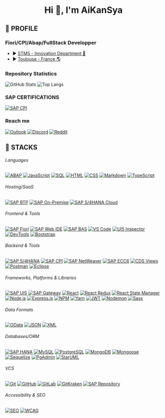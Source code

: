 <h1 align="center">Hi 👋, I'm AiKanSya</h1>

## :diamond_shape_with_a_dot_inside: PROFILE

### Fiori/CPI/Abap/FullStack Developper

- :arrow_forward: [STMS - Innovation Department :blue_heart:](https://www.stms.fr/)
- :arrow_forward: [Toulouse - France :earth_americas:](https://www.google.fr/maps/place/STMS+Toulouse/@43.6001741,1.441334,818m/data=!3m2!1e3!4b1!4m6!3m5!1s0x12aebc8268738173:0x2da64e4c1e134d15!8m2!3d43.6001702!4d1.4439089!16s%2Fg%2F1tcx3kx7?entry=ttu&g_ep=EgoyMDI1MDExNS4wIKXMDSoASAFQAw%3D%3D)

### Repository Statistics

<div>
    <picture>
        <source srcset="https://github-readme-stats.vercel.app/api?username=AiKanSya&show_icons=true&theme=tokyonight&rank_icon=github&line_height=28" media="(prefers-color-scheme: dark)" />
        <img src="https://github-readme-stats.vercel.app/api?username=AiKanSya&show_icons=true&theme=tokyonight&rank_icon=github" alt="GitHub Stats" />
    </picture>
    <img src="https://github-readme-stats.vercel.app/api/top-langs/?username=AiKanSya&theme=tokyonight&layout=donut" alt="Top Langs" />
</div>

### SAP CERTIFICATIONS

[![SAP CPI](https://img.shields.io/badge/SAP%20CPI-003B57?style=for-the-badge&logo=sap&logoColor=white)](https://learning.sap.com/learning-journeys/developing-with-sap-integration-suite)

### Reach me

[![Outlook](https://img.shields.io/badge/Outlook-%23007A33.svg?logo=microsoft-outlook&logoColor=white)](mailto:frederic.giustini@stms.fr)
[![Discord](https://img.shields.io/badge/Discord-%237289DA.svg?logo=discord&logoColor=white)](https://discord.gg/AiKanSya)
[![Reddit](https://img.shields.io/badge/Reddit-%23FF4500.svg?logo=Reddit&logoColor=white)](https://reddit.com/user/AiKanSya)

## :diamond_shape_with_a_dot_inside: STACKS

###### Languages

[![ABAP](https://img.shields.io/badge/SAP%20ABAP-003B57?style=for-the-badge&logo=sap&logoColor=white)](https://www.sap.com/products/abap.html)
[![JavaScript](https://img.shields.io/badge/JavaScript-003B57?style=for-the-badge&logo=javascript&logoColor=white)](https://developer.mozilla.org/en-US/docs/Web/JavaScript)
[![SQL](https://img.shields.io/badge/SQL-003B57?style=for-the-badge&logo=sql&logoColor=white)](https://www.sql.org/)
[![HTML](https://img.shields.io/badge/HTML-003B57?style=for-the-badge&logo=html5&logoColor=white)](https://developer.mozilla.org/en-US/docs/Web/HTML)
[![CSS](https://img.shields.io/badge/CSS-003B57?style=for-the-badge&logo=css3&logoColor=white)](https://developer.mozilla.org/en-US/docs/Web/CSS)
[![Markdown](https://img.shields.io/badge/Markdown-003B57?style=for-the-badge&logo=markdown&logoColor=white)](https://www.markdownguide.org/)
[![TypeScript](https://img.shields.io/badge/TypeScript-003B57?style=for-the-badge&logo=typescript&logoColor=white)](https://www.typescriptlang.org/)

###### Hosting/SaaS

[![SAP BTP](https://img.shields.io/badge/SAP%20BTP-003B57?style=for-the-badge&logo=sap&logoColor=white)](https://www.sap.com/products/business-technology-platform.html)
[![SAP On-Premise](https://img.shields.io/badge/SAP%20On%20Premise-003B57?style=for-the-badge&logo=sap&logoColor=white)](https://www.sap.com/products/on-premise.html)
[![SAP S/4HANA Cloud](https://img.shields.io/badge/SAP%20S%2F4HANA%20Cloud-003B57?style=for-the-badge&logo=sap&logoColor=white)](https://www.sap.com/products/s4hana-cloud.html)

###### Frontend & Tools

[![SAP Fiori](https://img.shields.io/badge/SAP%20Fiori-003B57?style=for-the-badge&logo=sap&logoColor=white)](https://www.sap.com/products/fiori.html)
[![SAP Web IDE](https://img.shields.io/badge/SAP%20Web%20IDE-003B57?style=for-the-badge&logo=sap&logoColor=white)](https://www.sap.com/products/web-ide.html)
[![SAP BAS](https://img.shields.io/badge/SAP%20BAS-003B57?style=for-the-badge&logo=sap&logoColor=white)](https://www.sap.com/products/business-application-studio.html)
[![VS Code](https://img.shields.io/badge/VS%20Code-003B57?style=for-the-badge&logo=visual-studio-code&logoColor=white)](https://code.visualstudio.com/)
[![UI5 Inspector](https://img.shields.io/badge/UI5%20Inspector-003B57?style=for-the-badge&logo=sap&logoColor=white)](https://github.com/SAP/ui5-inspector)
[![DevTools](https://img.shields.io/badge/DevTools-003B57?style=for-the-badge&logo=googlechrome&logoColor=white)](https://developer.chrome.com/docs/devtools/)
[![Bootstrap](https://img.shields.io/badge/Bootstrap-003B57?style=for-the-badge&logo=bootstrap&logoColor=white)](https://getbootstrap.com/)

###### Backend & Tools

[![SAP S/4HANA](https://img.shields.io/badge/SAP%20S%2F4HANA-003B57?style=for-the-badge&logo=sap&logoColor=white)](https://www.sap.com/products/s4hana.html)
[![SAP CPI](https://img.shields.io/badge/SAP%20CPI-003B57?style=for-the-badge&logo=sap&logoColor=white)](https://www.sap.com/products/cloud-platform-integration.html)
[![SAP NetWeaver](https://img.shields.io/badge/SAP%20NetWeaver-003B57?style=for-the-badge&logo=sap&logoColor=white)](https://www.sap.com/products/netweaver.html)
[![SAP ECC6](https://img.shields.io/badge/SAP%20ECC6-003B57?style=for-the-badge&logo=sap&logoColor=white)](https://www.sap.com/products/erp.html)
[![CDS Views](https://img.shields.io/badge/CDS%20Views-003B57?style=for-the-badge&logo=sap&logoColor=white)](https://help.sap.com/viewer/product/CDS/)
[![Postman](https://img.shields.io/badge/Postman-003B57?style=for-the-badge&logo=postman&logoColor=white)](https://www.postman.com/)
[![Eclipse](https://img.shields.io/badge/Eclipse-003B57?style=for-the-badge&logo=eclipse&logoColor=white)](https://www.eclipse.org/)

###### Frameworks, Platforms & Libraries

[![SAP UI5](https://img.shields.io/badge/SAP%20UI5-003B57?style=for-the-badge&logo=sap&logoColor=white)](https://ui5.sap.com/)
[![SAP Gateway](https://img.shields.io/badge/SAP%20Gateway-003B57?style=for-the-badge&logo=sap&logoColor=white)](https://www.sap.com/products/gateway.html)
[![React](https://img.shields.io/badge/React-003B57?style=for-the-badge&logo=react&logoColor=white)](https://reactjs.org/)
[![React Redux](https://img.shields.io/badge/React%20Redux-003B57?style=for-the-badge&logo=redux&logoColor=white)](https://react-redux.js.org/)
[![React State Manager](https://img.shields.io/badge/React%20State%20Manager-003B57?style=for-the-badge&logo=react&logoColor=white)](https://reactjs.org/docs/state-and-lifecycle.html)
[![Node.js](https://img.shields.io/badge/Node.js-003B57?style=for-the-badge&logo=node.js&logoColor=white)](https://nodejs.org/)
[![Express.js](https://img.shields.io/badge/Express.js-003B57?style=for-the-badge&logo=express&logoColor=white)](https://expressjs.com/)
[![NPM](https://img.shields.io/badge/NPM-003B57?style=for-the-badge&logo=npm&logoColor=white)](https://www.npmjs.com/)
[![Yarn](https://img.shields.io/badge/Yarn-003B57?style=for-the-badge&logo=yarn&logoColor=white)](https://yarnpkg.com/)
[![JWT](https://img.shields.io/badge/JWT-003B57?style=for-the-badge&logo=json-web-tokens&logoColor=white)](https://jwt.io/)
[![Nodemon](https://img.shields.io/badge/Nodemon-003B57?style=for-the-badge&logo=nodemon&logoColor=white)](https://nodemon.io/)
[![Sass](https://img.shields.io/badge/Sass-003B57?style=for-the-badge&logo=sass&logoColor=white)](https://sass-lang.com/)

###### Data Formats

[![OData](https://img.shields.io/badge/OData-003B57?style=for-the-badge&logo=odata&logoColor=white)](https://www.odata.org/)
[![JSON](https://img.shields.io/badge/JSON-003B57?style=for-the-badge&logo=json&logoColor=white)](https://www.json.org/)
[![XML](https://img.shields.io/badge/XML-003B57?style=for-the-badge&logo=xml&logoColor=white)](https://www.w3.org/XML/)

###### Databases/ORM

[![SAP HANA](https://img.shields.io/badge/SAP%20HANA-003B57?style=for-the-badge&logo=sap&logoColor=white)](https://www.sap.com/products/hana.html)
[![MySQL](https://img.shields.io/badge/MySQL-003B57?style=for-the-badge&logo=mysql&logoColor=white)](https://www.mysql.com/)
[![PostgreSQL](https://img.shields.io/badge/PostgreSQL-003B57?style=for-the-badge&logo=postgresql&logoColor=white)](https://www.postgresql.org/)
[![MongoDB](https://img.shields.io/badge/MongoDB-003B57?style=for-the-badge&logo=mongodb&logoColor=white)](https://www.mongodb.com/)
[![Mongoose](https://img.shields.io/badge/Mongoose-003B57?style=for-the-badge&logo=mongoose&logoColor=white)](https://mongoosejs.com/)
[![Sequelize](https://img.shields.io/badge/Sequelize-003B57?style=for-the-badge&logo=sequelize&logoColor=white)](https://sequelize.org/)
[![PgAdmin](https://img.shields.io/badge/PgAdmin-003B57?style=for-the-badge&logo=pgadmin&logoColor=white)](https://www.pgadmin.org/)
[![StarUML](https://img.shields.io/badge/StarUML-003B57?style=for-the-badge&logo=staruml&logoColor=white)](https://staruml.io/)

###### VCS

[![Git](https://img.shields.io/badge/Git-003B57?style=for-the-badge&logo=git&logoColor=white)](https://git-scm.com/)
[![GitHub](https://img.shields.io/badge/GitHub-003B57?style=for-the-badge&logo=github&logoColor=white)](https://github.com/)
[![GitLab](https://img.shields.io/badge/GitLab-003B57?style=for-the-badge&logo=gitlab&logoColor=white)](https://gitlab.com/)
[![GitKraken](https://img.shields.io/badge/GitKraken-003B57?style=for-the-badge&logo=gitkraken&logoColor=white)](https://www.gitkraken.com/)
[![SAP Repository](https://img.shields.io/badge/SAP%20Repository-003B57?style=for-the-badge&logo=sap&logoColor=white)](https://www.sap.com/products/repository.html)

###### Accessibility & SEO

[![SEO](https://img.shields.io/badge/SEO-003B57?style=for-the-badge&logo=seo&logoColor=white)](https://moz.com/learn/seo)
[![WCAG](https://img.shields.io/badge/WCAG-003B57?style=for-the-badge&logo=w3c&logoColor=white)](https://www.w3.org/WAI/WCAG21/quickref/)

